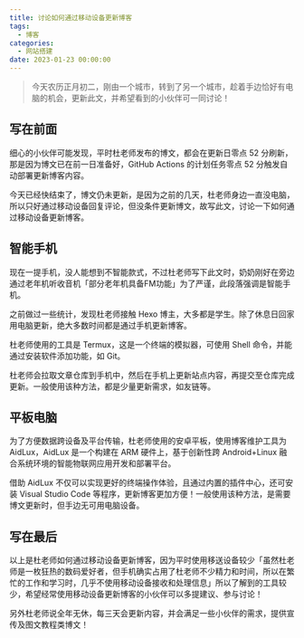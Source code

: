 ```yaml
---
title: 讨论如何通过移动设备更新博客
tags:
  - 博客
categories:
  - 网站搭建
date: 2023-01-23 00:00:00
---
```


> 今天农历正月初二，刚由一个城市，转到了另一个城市，趁着手边恰好有电脑的机会，更新此文，并希望看到的小伙伴可一同讨论！

<!-- more -->

## 写在前面

细心的小伙伴可能发现，平时杜老师发布的博文，都会在更新日零点 52 分刷新，那是因为博文已在前一日准备好，GitHub Actions 的计划任务零点 52 分触发自动部署更新博客内容。

今天已经快结束了，博文仍未更新，是因为之前的几天，杜老师身边一直没电脑，所以只好通过移动设备回复评论，但没条件更新博文，故写此文，讨论一下如何通过移动设备更新博客。

## 智能手机

现在一提手机，没人能想到不智能款式，不过杜老师写下此文时，奶奶刚好在旁边通过老年机听收音机「部分老年机具备FM功能」为了严谨，此段落强调是智能手机。

之前做过一些统计，发现杜老师接触 Hexo 博主，大多都是学生。除了休息日回家用电脑更新，绝大多数时间都是通过手机更新博客。

杜老师使用的工具是 Termux，这是一个终端的模拟器，可使用 Shell 命令，并能通过安装软件添加功能，如 Git。

杜老师会拉取文章仓库到手机中，然后在手机上更新站点内容，再提交至仓库完成更新。一般使用该种方法，都是少量更新需求，如友链等。

## 平板电脑

为了方便数据跨设备及平台传输，杜老师使用的安卓平板，使用博客维护工具为 AidLux，AidLux 是一个构建在 ARM 硬件上，基于创新性跨 Android+Linux 融合系统环境的智能物联网应用开发和部署平台。

借助 AidLux 不仅可以实现更好的终端操作体验，且通过内置的插件中心，还可安装 Visual Studio Code 等程序，更新博客更加方便！一般使用该种方法，是需要博文更新时，但手边无可用电脑设备。

## 写在最后

以上是杜老师如何通过移动设备更新博客，因为平时使用移送设备较少「虽然杜老师是一枚狂热的数码爱好者，但手机确实占用了杜老师不少精力和时间，所以在繁忙的工作和学习时，几乎不使用移动设备接收和处理信息」所以了解到的工具较少，希望经常使用移动设备更新博客的小伙伴可以多提建议、参与讨论！

另外杜老师说全年无休，每三天会更新内容，并会满足一些小伙伴的需求，提供宣传及图文教程类博文！
